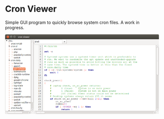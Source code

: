 # Cron Viewer
Simple GUI program to quickly browse system cron files. A work in progress.

![alt text](https://github.com/MicksMix/cronmgr/blob/master/cron-viewer.png?raw=true "screenshot 1")